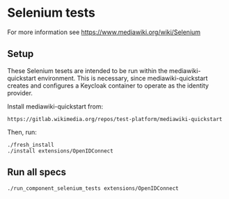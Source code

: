 # Selenium tests

For more information see https://www.mediawiki.org/wiki/Selenium

## Setup

These Selenium tesets are intended to be run within the mediawiki-quickstart
environment. This is necessary, since mediawiki-quickstart creates and
configures a Keycloak container to operate as the identity provider.

Install mediawiki-quickstart from:

    https://gitlab.wikimedia.org/repos/test-platform/mediawiki-quickstart

Then, run:

    ./fresh_install
    ./install extensions/OpenIDConnect

## Run all specs

    ./run_component_selenium_tests extensions/OpenIDConnect
